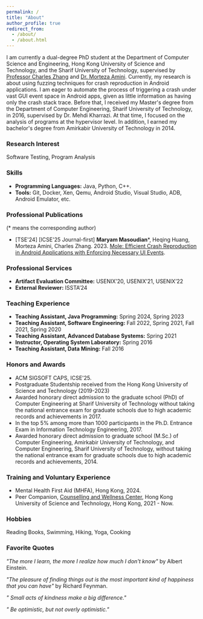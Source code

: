 ```yaml
---
permalink: /
title: "About"
author_profile: true
redirect_from: 
  - /about/
  - /about.html
---
```


I am currently a dual-degree PhD student at the Department of Computer Science and Engineering, Hong Kong University of Science and Technology, and the Sharif University of Technology, supervised by [Professor Charles Zhang](https://cse.hkust.edu.hk/~charlesz/) and [Dr. Morteza Amini](https://sharif.edu/~amini/). Currently, my research is about using fuzzing techniques for crash reproduction in Android applications. I am eager to automate the process of triggering a crash under vast GUI event space in Android apps, given as little information as having only the crash stack trace. Before that, I received my Master's degree from the Department of Computer Engineering, Sharif University of Technology, in 2016, supervised by Dr. Mehdi Kharrazi. At that time, I focused on the analysis of programs at the hypervisor level. In addition, I earned my bachelor's degree from Amirkabir University of Technology in 2014. 

### Research Interest
Software Testing, Program Analysis

### Skills
* **Programming Languages:** Java, Python, C++.
* **Tools:** Git, Docker, Xen, Qemu, Android Studio, Visual Studio, ADB, Android Emulator, etc.

### Professional Publications
(* means the corresponding author)


* [TSE'24] [ICSE'25 Journal-first] **Maryam Masoudian***, Heqing Huang, Morteza Amini, Charles Zhang. 2023. [Mole: Efficient Crash Reproduction in Android Applications with Enforcing Necessary UI Events](https://ieeexplore.ieee.org/document/10599338).


### Professional Services
* **Artifact Evaluation Committee:** USENIX’20, USENIX’21, USENIX’22
* **External Reviewer:** ISSTA’24

### Teaching Experience
* **Teaching Assistant, Java Programming:** Spring 2024, Spring 2023
* **Teaching Assistant, Software Engineering:** Fall 2022, Spring 2021, Fall 2021, Spring 2020
* **Teaching Assistant, Advanced Database Systems:** Spring 2021
* **Instructor, Operating System Laboratory:** Spring 2016
* **Teaching Assistant, Data Mining:** Fall 2016

### Honors and Awards
* ACM SIGSOFT CAPS, ICSE'25. 
* Postgraduate Studentship received from the Hong Kong University of Science and Technology
(2019-2023)
* Awarded honorary direct admission to the graduate school (PhD) of Computer Engineering at Sharif University of Technology without taking the national entrance exam for graduate schools due to high academic records and achievements in 2017.
* In the top 5% among more than 1000 participants in the Ph.D. Entrance Exam in Information Technology Engineering, 2017.
* Awarded honorary direct admission to graduate school (M.Sc.) of Computer Engineering, Amirkabir University of Technology, and Computer Engineering, Sharif University of Technology, without taking the national entrance exam for graduate schools due to high academic records and achievements, 2014.

### Training and Voluntary Experience
* Mental Health First Aid (MHFA), Hong Kong, 2024.
* Peer Companion, [Counselling and Wellness Center](https://counsel.hkust.edu.hk/page.php?section=Resources&subsection=36&anchor=peersupport), Hong Kong University of Science and Technology, Hong Kong, 2021 - Now.
  

### Hobbies
Reading Books, Swimming, Hiking, Yoga, Cooking

### Favorite Quotes
*"The more I learn, the more I realize how much I don't know"* by Albert Einstein.

*"The pleasure of finding things out is the most important kind of happiness that you can have"* by Richard Feynman.

*" Small acts of kindness make a big difference."*

*" Be optimistic, but not overly optimistic."*

